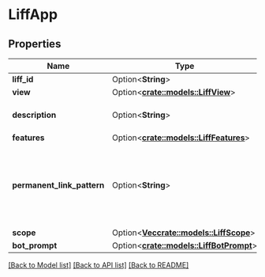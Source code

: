 # LiffApp

## Properties

Name | Type | Description | Notes
------------ | ------------- | ------------- | -------------
**liff_id** | Option<**String**> | LIFF app ID | [optional]
**view** | Option<[**crate::models::LiffView**](LiffView.md)> |  | [optional]
**description** | Option<**String**> | Name of the LIFF app | [optional]
**features** | Option<[**crate::models::LiffFeatures**](LiffFeatures.md)> |  | [optional]
**permanent_link_pattern** | Option<**String**> | How additional information in LIFF URLs is handled. concat is returned.  | [optional]
**scope** | Option<[**Vec<crate::models::LiffScope>**](LiffScope.md)> |  | [optional]
**bot_prompt** | Option<[**crate::models::LiffBotPrompt**](LiffBotPrompt.md)> |  | [optional]

[[Back to Model list]](../README.md#documentation-for-models) [[Back to API list]](../README.md#documentation-for-api-endpoints) [[Back to README]](../README.md)


